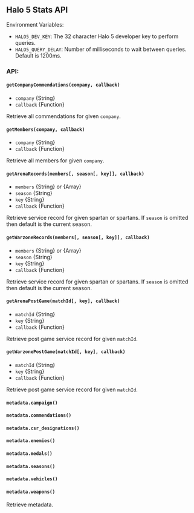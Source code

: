 ## Halo 5 Stats API

Environment Variables:

* `HALO5_DEV_KEY`: The 32 character Halo 5 developer key to perform queries.
* `HALO5_QUERY_DELAY`: Number of milliseconds to wait between queries. Default
  is 1200ms.

### API:

#### `getCompanyCommendations(company, callback)`

* `company` {String}
* `callback` {Function}

Retrieve all commendations for given `company`.

#### `getMembers(company, callback)`

* `company` {String}
* `callback` {Function}

Retrieve all members for given `company`.

#### `getArenaRecords(members[, season[, key]], callback)`

* `members` {String} or {Array}
* `season` {String}
* `key` {String}
* `callback` {Function}

Retrieve service record for given spartan or spartans. If `season` is omitted
then default is the current season.

#### `getWarzoneRecords(members[, season[, key]], callback)`

* `members` {String} or {Array}
* `season` {String}
* `key` {String}
* `callback` {Function}

Retrieve service record for given spartan or spartans. If `season` is omitted
then default is the current season.

#### `getArenaPostGame(matchId[, key], callback)`

* `matchId` {String}
* `key` {String}
* `callback` {Function}

Retrieve post game service record for given `matchId`.

#### `getWarzonePostGame(matchId[, key], callback)`

* `matchId` {String}
* `key` {String}
* `callback` {Function}

Retrieve post game service record for given `matchId`.

#### `metadata.campaign()`
#### `metadata.commendations()`
#### `metadata.csr_designations()`
#### `metadata.enemies()`
#### `metadata.medals()`
#### `metadata.seasons()`
#### `metadata.vehicles()`
#### `metadata.weapons()`

Retrieve metadata.

